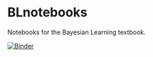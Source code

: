 # BLnotebooks
Notebooks for the Bayesian Learning textbook.

[![Binder](https://mybinder.org/badge_logo.svg)](https://mybinder.org/v2/gh/mattiasvillani/BLnotebooks/HEAD)
